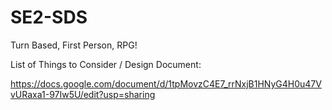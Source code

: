 # SE2-SDS
Turn Based, First Person, RPG!

List of Things to Consider / Design Document:

https://docs.google.com/document/d/1tpMovzC4E7_rrNxjB1HNyG4H0u47VvURaxa1-97Iw5U/edit?usp=sharing

